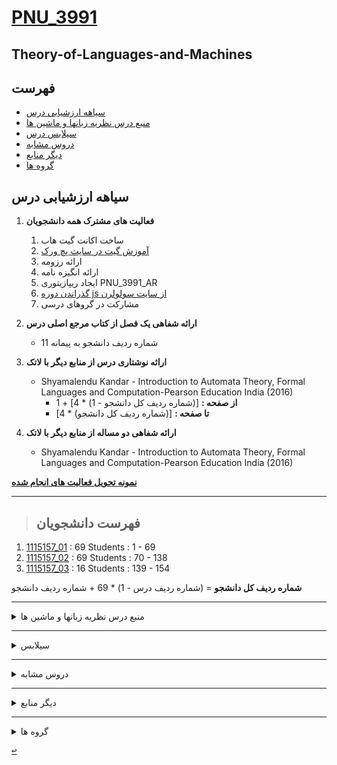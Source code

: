 <a name="TOC"></a>
# [PNU_3991](https://github.com/AliRazavi-edu/PNU_3991#TOC)

## Theory-of-Languages-and-Machines
## فهرست
- [سیاهه ارزشیابی درس](#Evaluation)
- [منبع درس  نظریه زبانها و ماشین ها](#CourseRef)
- [سیلابس درس](#Curriculum)
- [دروس مشابه](#RelatedCourses)
- [دیگر منابع](#RelatedRef)
- [گروه ها](#Groups)

<a name="Evaluation"></a>
## سیاهه ارزشیابی درس
1. **فعالیت های مشترک همه دانشجویان**
    1. ساخت اکانت گیت هاب
    2. [آموزش گیت در سایت پچ ورک](http://jlord.us/patchwork/)
    3. ارائه رزومه
    4. ارائه انگیزه نامه
    5. ایجاد ریپازیتوری PNU_3991_AR
    6. [گذراندن دوره js از سایت سولولرن](http://Sololearn.com)
    7. مشارکت در گروهای درسی
    
2. **ارائه شفاهی یک فصل از کتاب مرجع اصلی درس**  
    - شماره ردیف دانشجو به پیمانه 11 
    
3. **ارائه نوشتاری درس از منابع دیگر با لاتک**  
    - Shyamalendu Kandar - Introduction to Automata Theory, Formal Languages and Computation-Pearson Education India (2016)
        - **از صفحه :** [(شماره ردیف کل دانشجو - 1) * 4] + 1
        - **تا صفحه :**  [(شماره ردیف کل دانشجو) * 4]

4. **ارائه شفاهی دو مساله از منابع دیگر با لاتک**  
    - Shyamalendu Kandar - Introduction to Automata Theory, Formal Languages and Computation-Pearson Education India (2016)

[**نمونه تحویل فعالیت های انجام شده**](https://github.com/mir-mohammad/PNU_3991_AR/)

---------------
> ## فهرست دانشجویان
   1. [1115157_01](https://github.com/AliRazavi-edu/PNU_3991/tree/master/_BSc/Theory-of-Languages-and-Machines/_1115157_01) : 69 Students :   1 - 69
   2. [1115157_02](https://github.com/AliRazavi-edu/PNU_3991/tree/master/_BSc/Theory-of-Languages-and-Machines/_1115157_02) : 69 Students :  70 - 138
   3. [1115157_03](https://github.com/AliRazavi-edu/PNU_3991/tree/master/_BSc/Theory-of-Languages-and-Machines/_1115157_03) : 16 Students : 139 - 154
   
   **شماره ردیف کل دانشجو** = (شماره ردیف درس - 1) * 69 + شماره ردیف دانشجو
   
---------------

<a name="CourseRef"></a>
<details>
    <summary>منبع درس  نظریه زبانها و ماشین ها</summary>
    
> ## ارائه 
- [ CSCI 2400  Models of Computation Spring 2004](http://www.cs.rpi.edu/~moorthy/Courses/S04/modcomp/)

> ## منبع درس 

<a href="https://www.ebooksworld.ir/post/index/547/%D8%AF%D8%A7%D9%86%D9%84%D9%88%D8%AF-%DA%A9%D8%AA%D8%A7%D8%A8-an-introduction-to-formal-languages-and-automata-6th-edition"><img src="https://github.com/AliRazavi-edu/PNU_3991/blob/master/_Image/Theory-of-Languages-and-Machines.png"> </a>

[<kbd>↩</kbd>](#TOC)

</details>

--------------
<a name="Curriculum"></a>
<details>
    <summary>سیلابس</summary>

>## [سیلابس وزرات علوم برای درس نظريه زبانهاوماشين ها](https://github.com/AliRazavi-edu/PNU_3991/blob/master/_Syllabus/_1569752509_1_LM.pdf)

[<kbd>↩</kbd>](#TOC)
</details>

---------------
<a name="RelatedCourses"></a>
<details>
    <summary>دروس مشابه</summary>

>## دروس مشابه

- [آموزش نظریه زبان ها و ماشین ها-فرادرس](https://faradars.org/courses/fvsft110-theory-of-languages-and-machines)
- [Theory of Languages and Automata - Sharif University of Technology](http://ce.sharif.edu/courses/94-95/1/ce415-1/)
- [CSCI 2400  Models of Computation Spring 2004](http://www.cs.rpi.edu/~moorthy/Courses/S04/modcomp/)

[<kbd>↩</kbd>](#TOC)
</details>

------------
<a name="RelatedRef"></a>
<details>
    <summary>دیگر منابع</summary>


> ## دیگر منابع
<a href=""><img src="https://github.com/AliRazavi-edu/PNU_3991/blob/master/_Image/Theory-of-Languages-and-Machines1.png"> </a>

##    (Theory-of-Languages-and-Machines,Peter Linz)
## Table of contents
### 1 INTRODUCTION TO THE THEORY OF COMPUTATION
### 2 FINITE AUTOMATA
### 3 REGULAR LANGUAGES AND REGULAR GRAMMARS
### 4 PROPERTIES OF REGULAR LANGUAGES
### 5 CONTEXT-FREE LANGUAGES
### 6 SIMPLIFICATION OF CONTEXT-FREE GRAMMARS AND NORMAL FORMS
### 7 PUSHDOWN AUTOMATA
### 8 PROPERTIES OF CONTEXT-FREE LANGUAGES
### 9 TURING MACHINES
### 10 OTHER MODELS OF TURING MACHINES
### 11 A HIERARCHY OF FORMAL LANGUAGES AND AUTOMATA
### 12 LIMITS OF ALGORITHMIC COMPUTATION
### 13 OTHER MODELS OF COMPUTATION
### 14 AN OVERVIEW OF COMPUTATIONAL COMPLEXITY
### APPENDIX A: FINITE-STATE TRANSDUCERS
### APPENDIX B: JFLAP: A USEFUL TOOL
### ANSWERS SOLUTIONS AND HINTS FOR SELECTED EXERCISES

[<kbd>↩</kbd>](#TOC)
</details>


----------------
<a name="Groups"></a>
<details>
    <summary>گروه ها</summary>

## گروه ها

<a name="G-L01"></a>
1. G-L01
    1. [_TLM01-04_مهديه اسدپور](https://github.com/AliRazavi-edu/PNU_3991/tree/master/_BSc/Theory-of-Languages-and-Machines/_1115157_01/04_%D9%85%D9%87%D8%AF%D9%8A%D9%87%20%D8%A7%D8%B3%D8%AF%D9%BE%D9%88%D8%B1)    
    1. [_TLM01-08_نازنين اميني عشق ابادي](https://github.com/AliRazavi-edu/PNU_3991/tree/master/_BSc/Theory-of-Languages-and-Machines/_1115157_01/08_%D9%86%D8%A7%D8%B2%D9%86%D9%8A%D9%86%20%D8%A7%D9%85%D9%8A%D9%86%D9%8A%20%D8%B9%D8%B4%D9%82%20%D8%A7%D8%A8%D8%A7%D8%AF%D9%8A)    
    1. [_TLM01-27_معصومه رضايي](https://github.com/AliRazavi-edu/PNU_3991/tree/master/_BSc/Theory-of-Languages-and-Machines/_1115157_01/27_%D9%85%D8%B9%D8%B5%D9%88%D9%85%D9%87%20%D8%B1%D8%B6%D8%A7%D9%8A%D9%8A)    
    1. [_TLM02-46_زهرا قائدرحمت](https://github.com/AliRazavi-edu/PNU_3991/tree/master/_BSc/Theory-of-Languages-and-Machines/_1115157_02/46_%D8%B2%D9%87%D8%B1%D8%A7%20%D9%82%D8%A7%D8%A6%D8%AF%D8%B1%D8%AD%D9%85%D8%AA)    
    1. [_TLM02-60_فاطمه مظفري](https://github.com/AliRazavi-edu/PNU_3991/tree/master/_BSc/Theory-of-Languages-and-Machines/_1115157_02/60_%D9%81%D8%A7%D8%B7%D9%85%D9%87%20%D9%85%D8%B8%D9%81%D8%B1%D9%8A)    

<a name="G-L02"></a>
2. G-L02
    1. [_TLM02-65_فاطمه موسائي اغجه كهل](https://github.com/AliRazavi-edu/PNU_3991/tree/master/_BSc/Theory-of-Languages-and-Machines/_1115157_02/65_%D9%81%D8%A7%D8%B7%D9%85%D9%87%20%D9%85%D9%88%D8%B3%D8%A7%D8%A6%D9%8A%20%D8%A7%D8%BA%D8%AC%D9%87%20%D9%83%D9%87%D9%84)
    1. [_TLM01-61_فاطمه مرادي](https://github.com/AliRazavi-edu/PNU_3991/tree/master/_BSc/Theory-of-Languages-and-Machines/_1115157_01/61_%D9%81%D8%A7%D8%B7%D9%85%D9%87%20%D9%85%D8%B1%D8%A7%D8%AF%D9%8A)
    1. []()
    1. []()
    1. []()

<a name="G-L03"></a>
3. G-L03
    1. [_TLM02-36_محسن شكيبا](https://github.com/AliRazavi-edu/PNU_3991/tree/master/_BSc/Theory-of-Languages-and-Machines/_1115157_02/36_%D9%85%D8%AD%D8%B3%D9%86%20%D8%B4%D9%83%D9%8A%D8%A8%D8%A7)
    1. []()
    1. []()
    1. []()
    1. []()

<a name="G-L04"></a>
4. G-L04
    1. [_TLM01-56 میرمحمد کمالی](https://github.com/AliRazavi-edu/PNU_3991/tree/master/_BSc/Theory-of-Languages-and-Machines/_1115157_01/56_%D9%85%D9%8A%D8%B1%D9%85%D8%AD%D9%85%D8%AF%20%D9%83%D9%85%D8%A7%D9%84%D9%8A)    
    1. [_TLM01-37 آناهیتا طاهری](https://github.com/AliRazavi-edu/PNU_3991/tree/master/_BSc/Theory-of-Languages-and-Machines/_1115157_01/37_%D8%A7%D9%86%D8%A7%D9%87%D9%8A%D8%AA%D8%A7%20%D8%B7%D8%A7%D9%87%D8%B1%D9%8A)    
    1. [_TLM01-48 عطیه فرخی حاجی آبادی](https://github.com/AliRazavi-edu/PNU_3991/tree/master/_BSc/Theory-of-Languages-and-Machines/_1115157_01/48_%D8%B9%D8%B7%D9%8A%D9%87%20%D9%81%D8%B1%D8%AE%D9%8A%20%D8%AD%D8%A7%D8%AC%D9%8A%20%D8%A7%D8%A8%D8%A7%D8%AF)      
    1. [_TLM01-55 سحر کلیائی](https://github.com/AliRazavi-edu/PNU_3991/tree/master/_BSc/Theory-of-Languages-and-Machines/_1115157_01/55_%D8%B3%D8%AD%D8%B1%20%D9%83%D9%84%D9%8A%D8%A7%D9%8A%D9%8A)    
    1. [_TLM01-02 زهرا احمدی پردستی](https://github.com/AliRazavi-edu/PNU_3991/tree/master/_BSc/Theory-of-Languages-and-Machines/_1115157_01/02_%D8%B2%D9%87%D8%B1%D8%A7%20%D8%A7%D8%AD%D9%85%D8%AF%D9%8A%20%D9%BE%D8%B1%D8%AF%D8%B3%D8%AA%D9%8A)   
    1. [_TLM01-44 امین عباس علی پور](https://github.com/AliRazavi-edu/PNU_3991/tree/master/_BSc/Theory-of-Languages-and-Machines/_1115157_01/44_%D8%A7%D9%85%D9%8A%D9%86%20%D8%B9%D8%A8%D8%A7%D8%B3%20%D8%B9%D9%84%D9%8A%20%D9%BE%D9%88%D8%B1)
    
<a name="G-L05"></a>
5. G-L05
    1. [_TLM01-30 علی سلامتی](https://github.com/AliRazavi-edu/PNU_3991/tree/master/_BSc/Theory-of-Languages-and-Machines/_1115157_01/30_%D8%B9%D9%84%D9%8A%20%D8%B3%D9%84%D8%A7%D9%85%D8%AA%D9%8A%20%D8%AE%D9%8A%D8%A7%D9%88%D9%8A)
    1. [_TLM01-16 مریم حاجی عزیزی](https://github.com/AliRazavi-edu/PNU_3991/tree/master/_BSc/Theory-of-Languages-and-Machines/_1115157_01/16_%D9%85%D8%B1%D9%8A%D9%85%20%D8%AD%D8%A7%D8%AC%D9%8A%20%D8%B9%D8%B2%D9%8A%D8%B2%D9%8A) 
    1. [TLM01-33 حانیه شعبان بلوکات](https://github.com/AliRazavi-edu/PNU_3991/tree/master/_BSc/Theory-of-Languages-and-Machines/_1115157_01/33_%D8%AD%D8%A7%D9%86%D9%8A%D9%87%20%D8%B4%D8%B9%D8%A8%D8%A7%D9%86%20%D8%A8%D9%84%D9%88%D9%83%D8%A7%D8%AA)  
    1. [TLM01-66 علی رضا نجفی راد](https://github.com/AliRazavi-edu/PNU_3991/tree/master/_BSc/Theory-of-Languages-and-Machines/_1115157_01/66_%D8%B9%D9%84%D9%8A%20%D8%B1%D8%B6%D8%A7%20%D9%86%D8%AC%D9%81%D9%8A%20%D8%B1%D8%A7%D8%AF)      
    1. [TLM01-60 الهه محمدزاده نيلق](https://github.com/AliRazavi-edu/PNU_3991/tree/master/_BSc/Theory-of-Languages-and-Machines/_1115157_01/60_%D8%A7%D9%84%D9%87%D9%87%20%D9%85%D8%AD%D9%85%D8%AF%D8%B2%D8%A7%D8%AF%D9%87%20%D9%86%D9%8A%D9%84%D9%82)
    1. [TLM02-09 مهدیه بابایی](https://github.com/AliRazavi-edu/PNU_3991/tree/master/_BSc/Theory-of-Languages-and-Machines/_1115157_02/09_%D9%85%D9%87%D8%AF%D9%8A%D9%87%20%D8%A8%D8%A7%D8%A8%D8%A7%D8%A6%D9%8A)
    1. [TLM02-46 زهرا قائد رحمت](https://github.com/AliRazavi-edu/PNU_3991/tree/master/_BSc/Theory-of-Languages-and-Machines/_1115157_02/46_%D8%B2%D9%87%D8%B1%D8%A7%20%D9%82%D8%A7%D8%A6%D8%AF%D8%B1%D8%AD%D9%85%D8%AA)
    1. [TLM02-48رضا کاظمی زاده](https://github.com/AliRazavi-edu/PNU_3991/tree/master/_BSc/Theory-of-Languages-and-Machines/_1115157_02/48_%D8%B1%D8%B6%D8%A7%20%D9%83%D8%A7%D8%B8%D9%85%D9%8A%20%D8%B2%D8%A7%D8%AF%D9%87)
    
<a name="G-L06"></a>
6. G-L06
   1. [_LMT01-40_صغری عزیزی](https://github.com/AliRazavi-edu/PNU_3991/tree/master/_BSc/Theory-of-Languages-and-Machines/_1115157_01/40_%D8%B5%D8%BA%D8%B1%D9%8A%20%D8%B9%D8%B2%D9%8A%D8%B2%D9%8A)
   2. [_LMT01-59_مژگان متقی ثابت](https://github.com/AliRazavi-edu/PNU_3991/tree/master/_BSc/Theory-of-Languages-and-Machines/_1115157_01/59_%D9%85%DA%98%DA%AF%D8%A7%D9%86%20%D9%85%D8%AA%D9%82%D9%8A%20%D8%AB%D8%A7%D8%A8%D8%AA)
   3. [_LMT01-54_حمید کشاورز خورشیدی](https://github.com/AliRazavi-edu/PNU_3991/tree/master/_BSc/Theory-of-Languages-and-Machines/_1115157_01/54_%D8%AD%D9%85%D9%8A%D8%AF%20%D9%83%D8%B4%D8%A7%D9%88%D8%B1%D8%B2%20%D8%AE%D9%88%D8%B1%D8%B4%D9%8A%D8%AF%D9%8A)
   4. [_LMT01-45_سحر علی محمدی](https://github.com/AliRazavi-edu/PNU_3991/tree/master/_BSc/Theory-of-Languages-and-Machines/_1115157_01/45_%D8%B3%D8%AD%D8%B1%20%D8%B9%D9%84%D9%8A%20%D9%85%D8%AD%D9%85%D8%AF%D9%8A)
   5. [_LMT01-52_الهام کرمیان](https://github.com/AliRazavi-edu/PNU_3991/tree/master/_BSc/Theory-of-Languages-and-Machines/_1115157_01/52_%D8%A7%D9%84%D9%87%D8%A7%D9%85%20%D9%83%D8%B1%D9%85%D9%8A%D8%A7%D9%86)
   6. [_LMT01-28_محدثه روحانی](https://github.com/AliRazavi-edu/PNU_3991/tree/master/_BSc/Theory-of-Languages-and-Machines/_1115157_01/28_%D9%85%D8%AD%D8%AF%D8%AB%D9%87%20%D8%B1%D9%88%D8%AD%D8%A7%D9%86%D9%8A)
   7. [_LMT02-19_مسعود جعفری](https://github.com/AliRazavi-edu/PNU_3991/tree/master/_BSc/Theory-of-Languages-and-Machines/_1115157_02/19_%D9%85%D8%B3%D8%B9%D9%88%D8%AF%20%D8%AC%D8%B9%D9%81%D8%B1%20%D9%8A)
   8. [_LMT02-13_عباس بهروز وزیری](https://github.com/AliRazavi-edu/PNU_3991/tree/master/_BSc/Theory-of-Languages-and-Machines/_1115157_02/13_%D8%B9%D8%A8%D8%A7%D8%B3%20%D8%A8%D9%87%D8%B1%D9%88%D8%B2%D9%88%D8%B2%D9%8A%D8%B1%D9%8A)
   9. [_LMT02-10_مرضیه بختیاری](https://github.com/AliRazavi-edu/PNU_3991/tree/master/_BSc/Theory-of-Languages-and-Machines/_1115157_02/10_%D9%85%D8%B1%D8%B6%D9%8A%D9%87%20%D8%A8%D8%AE%D8%AA%D9%8A%D8%A7%D8%B1%D9%8A)
   
<a name="G-L07"></a>
7. G-L07
    1. [_LMT01-12_محمدرضا بصيري](https://github.com/AliRazavi-edu/PNU_3991/tree/master/_BSc/Theory-of-Languages-and-Machines/_1115157_01/12_%D9%85%D8%AD%D9%85%D8%AF%D8%B1%D8%B6%D8%A7%20%D8%A8%D8%B5%D9%8A%D8%B1%D9%8A)
    1. []()
    1. []()
    1. []()
    1. []()

<a name="G-L08"></a>
8. G-L08
    1. []()
    1. []()
    1. []()
    1. []()
    1. []()
    
<a name="G-L09"></a>
9. G-L09
    1. []()
    1. []()
    1. []()
    1. []()
    1. []()

<a name="G-L10"></a>
10. G-L10
    1. []()
    1. []()
    1. []()
    1. []()
    1. []()

<a name="G-L11"></a>
11. G-L11
    1. []()
    1. []()
    1. []()
    1. []()
    1. []()

<a name="G-L12"></a>
12. G-L12
    1. []()
    1. []()
    1. []()
    1. []()
    1. []()

<a name="G-L13"></a>
13. G-L13
    1. []()
    1. []()
    1. []()
    1. []()
    1. []()

<a name="G-L14"></a>
14. G-L14
    1. []()
    1. []()
    1. []()
    1. []()
    1. []()
    
<a name="G-L15"></a>
15. G-L15
    1. []()
    1. []()
    1. []()
    1. []()
    1. []()

<a name="G-L16"></a>
16. G-L16
    1. []()
    1. []()
    1. []()
    1. []()
    1. []()

<a name="G-L17"></a>
17. G-L17
    1. []()
    1. []()
    1. []()
    1. []()
    1. []()

<a name="G-L18"></a>
18. G-L18
    1. []()
    1. []()
    1. []()
    1. []()
    1. []()

<a name="G-L19"></a>
19. G-L19
    1. []()
    1. []()
    1. []()
    1. []()
    1. []()

<a name="G-L20"></a>
20. G-L20
    1. []()
    1. []()
    1. []()
    1. []()
    1. []()

<a name="G-L21"></a>
21. G-L21
    1. []()
    1. []()
    1. []()
    1. []()
    1. []()

<a name="G-L22"></a>
22. G-L22
    1. []()
    1. []()
    1. []()
    1. []()
    1. []()

<a name="G-L23"></a>
23. G-L23
    1. []()
    1. []()
    1. []()
    1. []()
    1. []()

<a name="G-L24"></a>
24. G-L24
    1. []()
    1. []()
    1. []()
    1. []()
    1. []()

<a name="G-L25"></a>
25. G-L25
    1. []()
    1. []()
    1. []()
    1. []()
    1. []()

<a name="G-L26"></a>
26. G-L26
    1. []()
    1. []()
    1. []()
    1. []()
    1. []()

<a name="G-L27"></a>
27. G-L27
    1. []()
    1. []()
    1. []()
    1. []()
    1. []()

<a name="G-L28"></a>
28. G-L28
    1. []()
    1. []()
    1. []()
    1. []()
    1. []()

<a name="G-L29"></a>
29. G-L29
    1. []()
    1. []()
    1. []()
    1. []()
    1. []()

<a name="G-L30"></a>
30. G-L30
    1. []()
    1. []()
    1. []()
    1. []()
    1. []()

</details>


[<kbd>↩</kbd>](#TOC)
